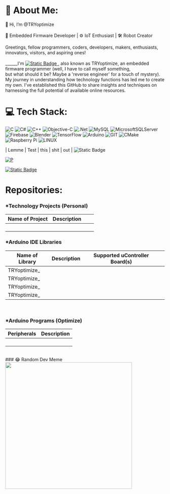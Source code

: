 # 💫 About Me:
👋 Hi, I’m @TRYoptimize<br><br>🤤 Embedded Firmware Developer | ⚙️ IoT Enthusiast | 🛠️ Robot Creator<br>

 Greetings, fellow programmers, coders, developers, makers, enthusiasts, innovators, visitors, and aspiring ones! <br><br>______I'm [![Static Badge](https://img.shields.io/badge/Deejay%20Barbon-blue?style=for-the-badge)
](https://github.com/TRYoptimize/TRYoptimize), also known as TRYoptimize, an embedded firmware programmer (well, I have to call myself something,<br>but what should it be? Maybe a 'reverse engineer' for a touch of mystery). My journey in understanding how technology functions has led me to create my own. I've established this GitHub to share insights and techniques on harnessing the full potential of available online resources.

# 💻 Tech Stack:
![C](https://img.shields.io/badge/c-%2300599C.svg?style=for-the-badge&logo=c&logoColor=white) ![C#](https://img.shields.io/badge/c%23-%23239120.svg?style=for-the-badge&logo=c-sharp&logoColor=white) ![C++](https://img.shields.io/badge/c++-%2300599C.svg?style=for-the-badge&logo=c%2B%2B&logoColor=white) ![Objective-C](https://img.shields.io/badge/OBJECTIVE--C-%233A95E3.svg?style=for-the-badge&logo=apple&logoColor=white) ![.Net](https://img.shields.io/badge/.NET-5C2D91?style=for-the-badge&logo=.net&logoColor=white) ![MySQL](https://img.shields.io/badge/mysql-%2300000f.svg?style=for-the-badge&logo=mysql&logoColor=white) ![MicrosoftSQLServer](https://img.shields.io/badge/Microsoft%20SQL%20Server-CC2927?style=for-the-badge&logo=microsoft%20sql%20server&logoColor=white) ![Firebase](https://img.shields.io/badge/Firebase-039BE5?style=for-the-badge&logo=Firebase&logoColor=white) ![Blender](https://img.shields.io/badge/blender-%23F5792A.svg?style=for-the-badge&logo=blender&logoColor=white) ![TensorFlow](https://img.shields.io/badge/TensorFlow-%23FF6F00.svg?style=for-the-badge&logo=TensorFlow&logoColor=white) ![Arduino](https://img.shields.io/badge/-Arduino-00979D?style=for-the-badge&logo=Arduino&logoColor=white) ![GIT](https://img.shields.io/badge/Git-fc6d26?style=for-the-badge&logo=git&logoColor=white) ![CMake](https://img.shields.io/badge/CMake-%23008FBA.svg?style=for-the-badge&logo=cmake&logoColor=white) ![Raspberry Pi](https://img.shields.io/badge/-RaspberryPi-C51A4A?style=for-the-badge&logo=Raspberry-Pi) ![LINUX](https://img.shields.io/badge/Linux-FCC624?style=for-the-badge&logo=linux&logoColor=black)


 |  Lemme  |  Test  |  this  |  shit  |  out  |
  ![Static Badge](https://img.shields.io/badge/HEY-blue?link=https%3A%2F%2Fgithub.com%2FTRYoptimize%2FTEST)

  [![P](https://img.shields.io/badge/Samples-2-green)](https://github.com/bonezegei/bonezegei-Socket)

  [![Static Badge](https://img.shields.io/badge/TEST-green)](https://github.com/TRYoptimize/TEST)
# Repositories:
### *Technology Projects (Personal)
| Name of Project | Description|  |     |
|-----|---|---|---|
|  |          |             |        |
|  |          |             |        |
|  |          |             |        |
|  |          |             |        |


### *Arduino IDE Libraries
| Name of Library | Description| Supported uController Board(s) |      |
|-----|---|---|---|
| TRYoptimize_    |          |             |        |
| TRYoptimize_    |          |             |        |
| TRYoptimize_    |          |             |        |
| TRYoptimize_    |          |             |        |
<br>

### *Arduino Programs (Optimize)
| Peripherals | Description| 
|-----|---|
|     |          |             
|     |          |           
|     |          |           
|     |          |          
<br>
### 😂 Random Dev Meme
<img src='https://randommeme-five.vercel.app/' style="height: 400px;"/>


<!-- Proudly created with GPRM ( https://gprm.itsvg.in ) -->
<!---
TRYoptimize/TRYoptimize is a ✨ special ✨ repository because its `README.md` (this file) appears on your GitHub profile.
You can click the Preview link to take a look at your changes.
--->
